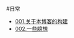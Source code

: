#日常

- [001.关于本博客的构建](https://github.com/yimun/Blog/tree/master/blogs/001.关于本博客的构建/README.md)
- [002.一些臆想](https://github.com/yimun/Blog/tree/master/blogs/002.一些臆想/README.md)
